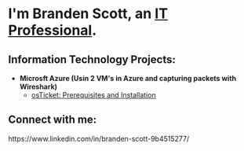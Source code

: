 <h1>I'm Branden Scott, an <a href="[https://linkedin.com/in/Josh](https://www.linkedin.com/in/branden-scott-9b4515277/)">IT Professional</a>.</h1>

<h2> Information Technology Projects:</h2>

- <b>Microsft Azure (Usin 2 VM's in Azure and capturing packets with Wireshark)</b>
  - [osTicket: Prerequisites and Installation](https://github.com/joshmadakorcc/osticket-prereqs)


<h2>Connect with me:</h2>
https://www.linkedin.com/in/branden-scott-9b4515277/



